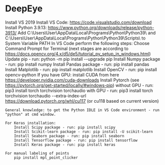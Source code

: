 # DeepEye

Install VS 2019
Install VS Code: https://code.visualstudio.com/download
Install Python 3.9.13: https://www.python.org/downloads/release/python-3913/
Add C:\Users\User\AppData\Local\Programs\Python\Python39\ and C:\Users\User\AppData\Local\Programs\Python\Python39\Scripts\ to System Variable PATH
In VS Code perform the following steps:
	Choose Command Prompt for Terminal (next stages are according to https://docs.opencv.org/4.x/d5/de5/tutorial_py_setup_in_windows.html)
	Update pip - run: python -m pip install --upgrade pip
	Install Numpy package - run: pip install numpy
	Install Pandas package - run: pip install pandas
	Install Matplotlib - run: pip install matplotlib 
	Install OpenCV - run: pip install opencv-python
	If you have GPU: install CUDA from here
	https://developer.nvidia.com/cuda-downloads
	Install Pytorch (see https://pytorch.org/get-started/locally/#windows-pip) 
	without GPU - run: pip3 install torch torchvision torchaudio
	with GPU - run: pip3 install torch torchvision torchaudio --extra-index-url https://download.pytorch.org/whl/cu117 (or cu118 based on current version)

	General knowledge: to get the Python IDLE in VS Code environment - run "python" at cmd window.
	
	For Keras installation:
		Install Scipy package - run: pip install scipy
		Install Scikit-learn package - run: pip install -U scikit-learn
		Install Seaborn package - run: pip install seaborn
		Install Tensorflow package - run: pip install tensorflow
		Install Keras package - run: pip install keras
		
	For manual labeling of points
		pip install mpl_point_clicker